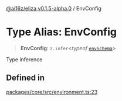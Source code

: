 [@ai16z/eliza v0.1.5-alpha.0](../index.md) / EnvConfig

# Type Alias: EnvConfig

> **EnvConfig**: `z.infer`\<*typeof* [`envSchema`](../variables/envSchema.md)\>

Type inference

## Defined in

[packages/core/src/environment.ts:23](https://github.com/mufasasa/eliza/blob/main/packages/core/src/environment.ts#L23)
